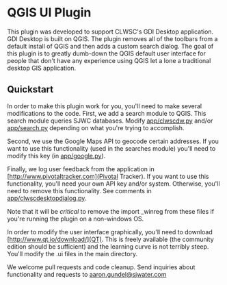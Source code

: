 # QGIS UI Plugin

This plugin was developed to support CLWSC's GDI Desktop application. GDI 
Desktop is built on QGIS. The plugin removes all of the toolbars from a default 
install of QGIS and then adds a custom search dialog. The goal of this plugin is 
to greatly dumb-down the QGIS default user interface for people that don't have 
any experience using QGIS let a lone a traditional desktop GIS application.

## Quickstart

In order to make this plugin work for you, you'll need to make several 
modifications to the code. First, we add a search module to QGIS. This search
module queries SJWC databases. Modify [app/clwscdw.py](app/clwscdw.py) and/or 
[app/search.py](app/search.py) depending on what you're trying to accomplish.

Second, we use the Google Maps API to geocode certain addresses. If you want to
use this functionality (used in the searches module) you'll need to modify this 
key (in [app/google.py](app/google.py)).

Finally, we log user feedback from the application in
[http://www.pivotaltracker.com](Pivotal Tracker). If you want to use this
functionality, you'll need your own API key and/or system. Otherwise, you'll
need to remove this functionality. See comments in
[app/clwscdesktopdialog.py](app/clwscdesktopdialog.py).

Note that it will be *critical* to remove the
    import _winreg 
from these files if you're running the plugin on a non-windows OS.  

In order to modify the user interface graphically, you'll need to download
[http://www.qt.io/download/](QT). This is freely available (the community
edition should be sufficient) and the learning  curve is not terribly steep.
You'll modify the .ui files in the main directory.

We welcome pull requests and code cleanup. Send inquiries about functionality
and requests to [aaron.gundel@sjwater.com](aaron.gundel@sjwater.com)